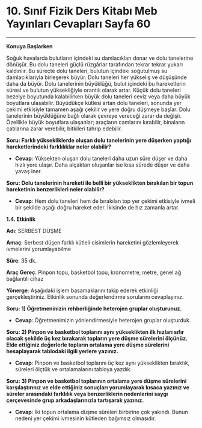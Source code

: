 # 10. Sınıf Fizik Ders Kitabı Meb Yayınları Cevapları Sayfa 60

---

**Konuya Başlarken**

Soğuk havalarda bulutların içindeki su damlacıkları donar ve dolu tanelerine dönüşür. Bu dolu taneleri güçlü rüzgârlar tarafından tekrar tekrar yukarı kaldırılır. Bu süreçte dolu taneleri, bulutun içindeki soğutulmuş su damlacıklarıyla birleşerek büyür. Dolu taneleri her yükseliş ve düşüşünde daha da büyür. Dolu tanelerinin büyüklüğü, bulut içindeki bu hareketlerin süresi ve bulutun yüksekliğiyle orantılı olarak artar. Küçük dolu taneleri bezelye boyutunda kalabilirken büyük dolu taneleri ceviz veya daha büyük boyutlara ulaşabilir. Büyüdükçe kütlesi artan dolu taneleri, sonunda yer çekimi etkisiyle tamamen aşağı çekilir ve yere doğru düşmeye başlar. Dolu tanelerinin büyüklüğüne bağlı olarak çevreye vereceği zarar da değişir. Özellikle büyük boyutlara ulaşanlar; araçların camlarını kırabilir, binaların çatılarına zarar verebilir, bitkileri tahrip edebilir.

**Soru: Farklı yüksekliklerde oluşan dolu tanelerinin yere düşerken yaptığı hareketlerindeki farklılıklar neler olabilir?**

-   **Cevap**: Yüksekten oluşan dolu taneleri daha uzun süre düşer ve daha hızlı yere ulaşır. Daha alçaktan oluşanlar ise kısa sürede düşer ve daha yavaş iner.

**Soru: Dolu tanelerinin hareketi ile belli bir yükseklikten bırakılan bir topun hareketinin benzerlikleri neler olabilir?**

-   **Cevap**: Hem dolu taneleri hem de bırakılan top yer çekimi etkisiyle ivmeli bir şekilde aşağı doğru hareket eder. İkisinde de hız zamanla artar.

**1.4. Etkinlik**

**Adı**: SERBEST DÜŞME

**Amaç**: Serbest düşen farklı kütleli cisimlerin hareketini gözlemleyerek ivmelerini yorumlayabilme

**Süre**: 35 dk.

**Araç Gereç**: Pinpon topu, basketbol topu, kronometre, metre, genel ağ bağlantılı cihaz

**Yönerge**: Aşağıdaki işlem basamaklarını takip ederek etkinliği gerçekleştiriniz. Etkinlik sonunda değerlendirme sorularını cevaplayınız.

**Soru: 1) Öğretmeninizin rehberliğinde heterojen gruplar oluşturunuz.**

-   **Cevap**: Öğretmenimizin yönlendirmesiyle heterojen gruplar oluşturduk.

**Soru: 2) Pinpon ve basketbol toplarını aynı yükseklikten ilk hızları sıfır olacak şekilde üç kez bırakarak topların yere düşme sürelerini ölçünüz. Elde ettiğiniz değerlerle topların ortalama yere düşme sürelerini hesaplayarak tablodaki ilgili yerlere yazınız.**

-   **Cevap**: Pinpon ve basketbol toplarını üç kez aynı yükseklikten bıraktık, süreleri ölçtük ve ortalamalarını tabloya yazdık.

**Soru: 3) Pinpon ve basketbol toplarının ortalama yere düşme sürelerini karşılaştırınız ve elde ettiğiniz sonuçları yorumlayarak kısaca yazınız ve süreler arasındaki farklılık veya benzerliklerin nedenlerini saygı çerçevesinde grup arkadaşlarınızla tartışarak yazınız.**

-   **Cevap**: İki topun ortalama düşme süreleri birbirine çok yakındı. Bunun nedeni yer çekimi ivmesinin kütleden bağımsız olmasıdır.